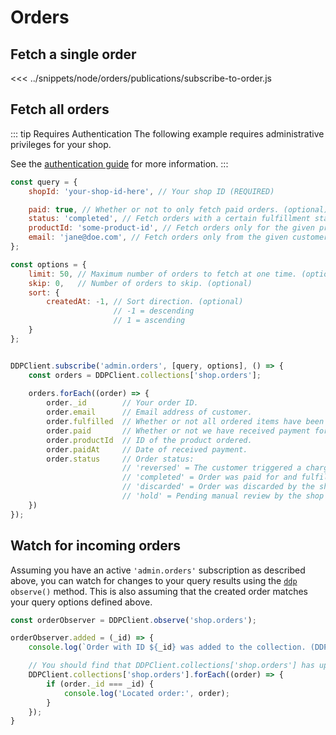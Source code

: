 # Orders

## Fetch a single order
<<< ../snippets/node/orders/publications/subscribe-to-order.js

## Fetch all orders
::: tip Requires Authentication
The following example requires administrative privileges for your shop.

See the [authentication guide](/guide/authentication.md) for more information.
:::

```js
const query = {
    shopId: 'your-shop-id-here', // Your shop ID (REQUIRED)

    paid: true, // Whether or not to only fetch paid orders. (optional)
    status: 'completed', // Fetch orders with a certain fulfillment status. (optional)
    productId: 'some-product-id', // Fetch orders only for the given product. (optional)    
    email: 'jane@doe.com', // Fetch orders only from the given customer email. (optional)
};

const options = {
    limit: 50, // Maximum number of orders to fetch at one time. (optional)
    skip: 0,   // Number of orders to skip. (optional)
    sort: {
        createdAt: -1, // Sort direction. (optional)
                       // -1 = descending
                       // 1 = ascending
    }   
};


DDPClient.subscribe('admin.orders', [query, options], () => {
    const orders = DDPClient.collections['shop.orders'];
    
    orders.forEach((order) => {
        order._id        // Your order ID.
        order.email      // Email address of customer.
        order.fulfilled  // Whether or not all ordered items have been sent to the customer.
        order.paid       // Whether or not we have received payment for this order.
        order.productId  // ID of the product ordered.
        order.paidAt     // Date of received payment.
        order.status     // Order status:
                         // 'reversed' = The customer triggered a chargeback for this order, reverting funds back to the customer.
                         // 'completed' = Order was paid for and fulfilled.
                         // 'discarded' = Order was discarded by the shop administrator.
                         // 'hold' = Pending manual review by the shop administrator.    
    })
});
```

## Watch for incoming orders
Assuming you have an active `'admin.orders'` subscription as described above, you can watch for changes to your query
results using the [`ddp`](https://www.npmjs.com/package/ddp) `observe()` method. This is also assuming that the
created order matches your query options defined above.
```js
const orderObserver = DDPClient.observe('shop.orders');

orderObserver.added = (_id) => {
    console.log(`Order with ID ${_id} was added to the collection. (DDP.collections['shop.orders'])`);

    // You should find that DDPClient.collections['shop.orders'] has updated with the new order.
    DDPClient.collections['shop.orders'].forEach((order) => {
        if (order._id === _id) {
            console.log('Located order:', order);        
        }
    });
}
```